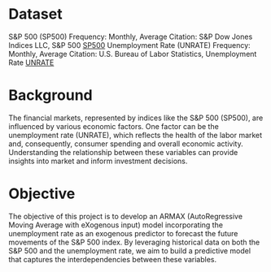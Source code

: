 # Dataset
S&P 500 (SP500) Frequency: Monthly, Average Citation: S&P Dow Jones Indices LLC, S&P 500 [SP500](https://fred.stlouisfed.org/series/SP500)
Unemployment Rate (UNRATE) Frequency: Monthly, Average Citation: U.S. Bureau of Labor Statistics, Unemployment Rate [UNRATE](https://fred.stlouisfed.org/series/UNRATE)

# Background
The financial markets, represented by indices like the S&P 500 (SP500), are influenced by various economic factors. One factor can be the unemployment rate (UNRATE), which reflects the health of the labor market and, consequently, consumer spending and overall economic activity. Understanding the relationship between these variables can provide insights into market and inform investment decisions.

# Objective
The objective of this project is to develop an ARMAX (AutoRegressive Moving Average with eXogenous input) model incorporating the unemployment rate as an exogenous predictor to forecast the future movements of the S&P 500 index. By leveraging historical data on both the S&P 500 and the unemployment rate, we aim to build a predictive model that captures the interdependencies between these variables.
